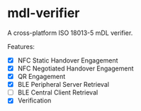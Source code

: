 # mdl-verifier

A cross-platform ISO 18013-5 mDL verifier.

Features:
- [x] NFC Static Handover Engagement
- [x] NFC Negotiated Handover Engagement
- [x] QR Engagement
- [x] BLE Peripheral Server Retrieval
- [ ] BLE Central Client Retrieval
- [x] Verification
